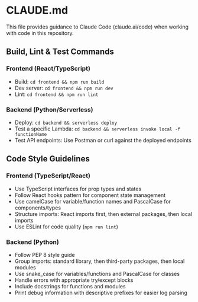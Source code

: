 # CLAUDE.md

This file provides guidance to Claude Code (claude.ai/code) when working with code in this repository.

## Build, Lint & Test Commands

### Frontend (React/TypeScript)
- Build: `cd frontend && npm run build`
- Dev server: `cd frontend && npm run dev`
- Lint: `cd frontend && npm run lint`

### Backend (Python/Serverless)
- Deploy: `cd backend && serverless deploy`
- Test a specific Lambda: `cd backend && serverless invoke local -f functionName`
- Test API endpoints: Use Postman or curl against the deployed endpoints

## Code Style Guidelines

### Frontend (TypeScript/React)
- Use TypeScript interfaces for prop types and states
- Follow React hooks pattern for component state management
- Use camelCase for variable/function names and PascalCase for components/types
- Structure imports: React imports first, then external packages, then local imports
- Use ESLint for code quality (`npm run lint`)

### Backend (Python)
- Follow PEP 8 style guide
- Group imports: standard library, then third-party packages, then local modules
- Use snake_case for variables/functions and PascalCase for classes
- Handle errors with appropriate try/except blocks
- Include docstrings for functions and modules
- Print debug information with descriptive prefixes for easier log parsing